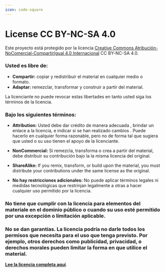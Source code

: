 ```yaml
---
icon: code-square
---
```

# License CC BY-NC-SA 4.0

Este proyecto está protegido por la licencia [Creative Commons Atribución-NoComercial-CompartirIgual 4.0 Internacional](https://creativecommons.org/licenses/by-nc-sa/4.0/deed.es) CC BY-NC-SA 4.0.

### Usted es libre de:

- **Compartir:** copiar y redistribuir el material en cualquier medio o formato.
- **Adaptar:** remezclar, transformar y construir a partir del material.

La licenciante no puede revocar estas libertades en tanto usted siga los términos de la licencia.

### Bajo los siguientes términos:

- **Attribution:** Usted debe dar crédito de manera adecuada , brindar un enlace a la licencia, e indicar si se han realizado cambios . Puede hacerlo en cualquier forma razonable, pero no de forma tal que sugiera que usted o su uso tienen el apoyo de la licenciante.

- **NonCommercial:** Si remezcla, transforma o crea a partir del material, debe distribuir su contribución bajo la la misma licencia del original.

- **ShareAlike:** If you remix, transform, or build upon the material, you must distribute your contributions under the same license as the original.

- **No hay restricciones adicionales:** No puede aplicar términos legales ni medidas tecnológicas que restrinjan legalmente a otras a hacer cualquier uso permitido por la licencia.

### No tiene que cumplir con la licencia para elementos del materiale en el dominio público o cuando su uso esté permitido por una excepción o limitación aplicable.

### No se dan garantías. La licencia podría no darle todos los permisos que necesita para el uso que tenga previsto. Por ejemplo, otros derechos como publicidad, privacidad, o derechos morales pueden limitar la forma en que utilice el material.

**[Lee la licencia completa aquí](https://creativecommons.org/licenses/by-nc-sa/4.0/deed.es)**.
